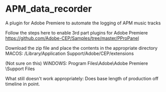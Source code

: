 # APM_data_recorder
A plugin for Adobe Premiere to automate the logging of APM music tracks



Follow the steps here to enable 3rd part plugins for Adobe Premiere
https://github.com/Adobe-CEP/Samples/tree/master/PProPanel


Download the zip file and place the contents in the appropriate directory
MACOS: /Library/Application Support/Adobe/CEP/extensions

(Not sure on this)
WiNDOWS: Program Files\Adobe\Adobe Premiere <version>\Support Files
  
  
  
  
  
  
  
  
  What still doesn't work appropriately:
  Does base length of production off timeline in point.
